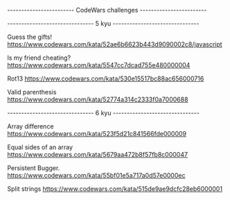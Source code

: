 ------------------------ CodeWars challenges ------------------------

------------------------------- 5 kyu -------------------------------

Guess the gifts!
  https://www.codewars.com/kata/52ae6b6623b443d9090002c8/javascript

Is my friend cheating?
  https://www.codewars.com/kata/5547cc7dcad755e480000004

Rot13
  https://www.codewars.com/kata/530e15517bc88ac656000716

Valid parenthesis
  https://www.codewars.com/kata/52774a314c2333f0a7000688



------------------------------- 6 kyu -------------------------------

Array difference
  https://www.codewars.com/kata/523f5d21c841566fde000009

Equal sides of an array
  https://www.codewars.com/kata/5679aa472b8f57fb8c000047

Persistent Bugger.
  https://www.codewars.com/kata/55bf01e5a717a0d57e0000ec

Split strings
  https://www.codewars.com/kata/515de9ae9dcfc28eb6000001
